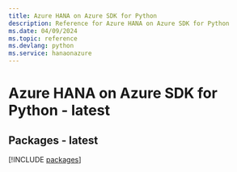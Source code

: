 ```yaml
---
title: Azure HANA on Azure SDK for Python
description: Reference for Azure HANA on Azure SDK for Python
ms.date: 04/09/2024
ms.topic: reference
ms.devlang: python
ms.service: hanaonazure
---
```

# Azure HANA on Azure SDK for Python - latest
## Packages - latest
[!INCLUDE [packages](hana-on-azure-index.md)]